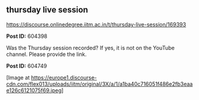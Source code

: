 ## thursday live session
https://discourse.onlinedegree.iitm.ac.in/t/thursday-live-session/169393


**Post ID:** 604398

Was the Thursday session recorded? If yes, it is not on the YouTube channel. Please provide the link.

**Post ID:** 604749

[Image at https://europe1.discourse-cdn.com/flex013/uploads/iitm/original/3X/a/1/a1ba40c716051f486e2fb3eaae126c6121075f69.jpeg]
